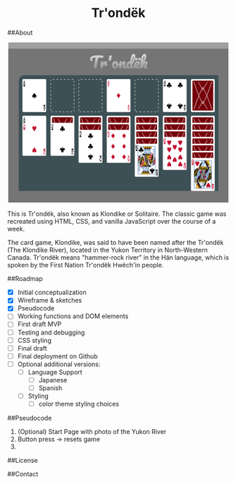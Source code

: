 <h1 align="center"> Tr'ondëk </h1>

##About
<div align="center"> <img src="README_files/prototype-01.png" width='500'></div>

This is Tr'ondëk, also known as Klondike or Solitaire. 
The classic game was recreated using HTML, CSS, and vanilla JavaScript over the course of a week. 

The card game, Klondike, was said to have been named after the Tr'ondëk (The Klondike River), located in the Yukon Territory in North-Western Canada. 
Tr'ondëk means "hammer-rock river" in the Hän language, which is spoken by the First Nation Tr'ondëk Hwëch'in people. 

##Roadmap
- [X] Initial conceptualization 
- [X] Wireframe & sketches
- [X] Pseudocode
- [ ] Working functions and DOM elements
- [ ] First draft MVP
- [ ] Testing and debugging
- [ ] CSS styling
- [ ] Final draft
- [ ] Final deployment on Github
- [ ] Optional additional versions:
    - [ ] Language Support
      - [ ] Japanese
      - [ ] Spanish  
    - [ ] Styling
      - [ ] color theme styling choices

##Pseudocode
1. (Optional) Start Page with photo of the Yukon River
2. Button press -> resets game
3. 


##License

##Contact
